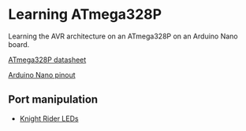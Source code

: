 # Learning ATmega328P

Learning the AVR architecture on an ATmega328P on an Arduino Nano board.

[ATmega328P datasheet](https://ww1.microchip.com/downloads/en/DeviceDoc/ATmega48A-PA-88A-PA-168A-PA-328-P-DS-DS40002061A.pdf "ATmega328P datasheet")

[Arduino Nano pinout](https://content.arduino.cc/assets/Pinout-NANO_latest.pdf "Arduino Nano pinout")

## Port manipulation

- [Knight Rider LEDs](https://github.com/Ivanf1/learning-ATmega328P/tree/master/projects/knight-rider-leds)
